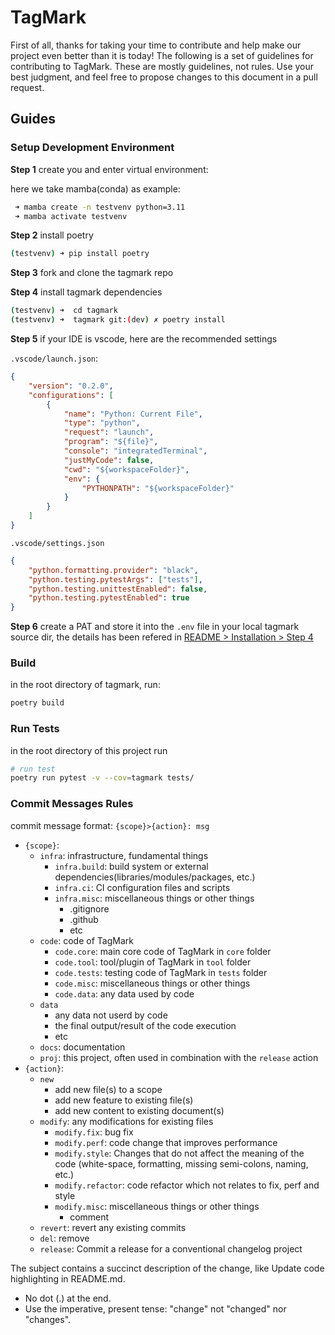 # TagMark

First of all, thanks for taking your time to contribute and help make our project even better than it is today! The following is a set of guidelines for contributing to TagMark. These are mostly guidelines, not rules. Use your best judgment, and feel free to propose changes to this document in a pull request.

## Guides

### Setup Development Environment

**Step 1** create you and enter virtual environment:

here we take mamba(conda) as example:

```bash
 ➜ mamba create -n testvenv python=3.11
 ➜ mamba activate testvenv
```

**Step 2** install poetry

```bash
(testvenv) ➜ pip install poetry
```

**Step 3** fork and clone the tagmark repo

**Step 4** install tagmark dependencies

```bash
(testvenv) ➜  cd tagmark
(testvenv) ➜  tagmark git:(dev) ✗ poetry install
```

**Step 5** if your IDE is vscode, here are the recommended settings

`.vscode/launch.json`:

```json
{
    "version": "0.2.0",
    "configurations": [
        {
            "name": "Python: Current File",
            "type": "python",
            "request": "launch",
            "program": "${file}",
            "console": "integratedTerminal",
            "justMyCode": false,
            "cwd": "${workspaceFolder}",
            "env": {
                "PYTHONPATH": "${workspaceFolder}"
            }
        }
    ]
}
```

`.vscode/settings.json`

```json
{
    "python.formatting.provider": "black",
    "python.testing.pytestArgs": ["tests"],
    "python.testing.unittestEnabled": false,
    "python.testing.pytestEnabled": true
}
```

**Step 6** create a PAT and store it into the `.env` file in your local tagmark source dir, the details has been refered in [README > Installation > Step 4](../README.md#Installation)

### Build

in the root directory of tagmark, run:

```bash
poetry build
```

### Run Tests

in the root directory of this project run

```bash
# run test
poetry run pytest -v --cov=tagmark tests/
```

### Commit Messages Rules

commit message format: `{scope}>{action}: msg`

* `{scope}`:
  * `infra`: infrastructure, fundamental things
    * `infra.build`: build system or external dependencies(libraries/modules/packages, etc.)
    * `infra.ci`: CI configuration files and scripts
    * `infra.misc`: miscellaneous things or other things
      * .gitignore
      * .github
      * etc
  * `code`: code of TagMark
    * `code.core`: main core code of TagMark in `core` folder
    * `code.tool`: tool/plugin of TagMark in `tool` folder
    * `code.tests`: testing code of TagMark in `tests` folder
    * `code.misc`: miscellaneous things or other things
    * `code.data`: any data used by code
  * `data`
    * any data not userd by code
    * the final output/result of the code execution
    * etc
  * `docs`: documentation
  * `proj`: this project, often used in combination with the `release` action
* `{action}`:
  * `new`
    * add new file(s) to a scope
    * add new feature to existing file(s)
    * add new content to existing document(s)
  * `modify`: any modifications for existing files
    * `modify.fix`: bug fix
    * `modify.perf`: code change that improves performance
    * `modify.style`: Changes that do not affect the meaning of the code (white-space, formatting, missing semi-colons, naming, etc.)
    * `modify.refactor`: code refactor which not relates to fix, perf and style
    * `modify.misc`: miscellaneous things or other things
      * comment
  * `revert`: revert any existing commits
  * `del`: remove
  * `release`: Commit a release for a conventional changelog project

The subject contains a succinct description of the change, like Update code highlighting in README.md.

* No dot (.) at the end.
* Use the imperative, present tense: "change" not "changed" nor "changes".
